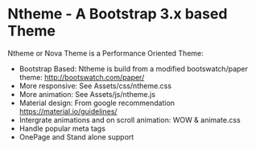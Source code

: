 # Ntheme - A Bootstrap 3.x based Theme

Ntheme or Nova Theme is a Performance Oriented Theme:
* Bootstrap Based: Ntheme is build from a modified bootswatch/paper theme: http://bootswatch.com/paper/
* More responsive: See Assets/css/ntheme.css
* More animation: See Assets/js/ntheme.js
* Material design: From google recommendation https://material.io/guidelines/
* Intergrate animations and on scroll animation: WOW & animate.css
* Handle popular meta tags
* OnePage and Stand alone support

 